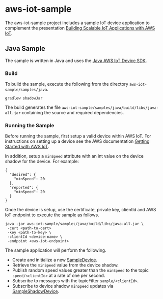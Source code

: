 # aws-iot-sample

The aws-iot-sample project includes a sample IoT device application to complement the presentation [Building Scalable IoT Applications with AWS IoT](http://com.objectpartners.presentations.s3-website-us-east-1.amazonaws.com/aws-iot).

## Java Sample
The sample is written in Java and uses the [Java AWS IoT Device SDK](https://github.com/aws/aws-iot-device-sdk-java).

### Build
To build the sample, execute the following from the directory `aws-iot-sample/samples/java`.

`gradlew shadowJar`

The build generates the file `aws-iot-sample/samples/java/build/libs/java-all.jar` containing the source and required dependencies.

### Running the Sample
Before running the sample, first setup a valid device within AWS IoT. For instructions on setting up a device see the AWS documentation [Getting Started with AWS IoT](http://docs.aws.amazon.com/iot/latest/developerguide/iot-gs.html).

In addition, setup a `minSpeed` attribute with an int value on the device shadow for the device. For example:
```
{
  "desired": {
    "minSpeed": 20
  },
  "reported": {
    "minSpeed": 20
  }
}
```
Once the device is setup, use the certificate, private key, clientId and AWS IoT endpoint to execute the sample as follows.
```
java -jar aws-iot-sample/samples/java/build/libs/java-all.jar \
 -cert <path-to-cert>
 -key <path-to-key> \
 -clientId <device-name> \
 -endpoint <aws-iot-endpoint>
```

The sample application will perform the following.
* Create and initialize a new [SampleDevice](samples/java/src/main/java/com/objectpartners/aws/iot/sample/device/SampleDevice.java).
* Retrieve the `minSpeed` value from the device shadow.
* Publish random speed values greater than the `minSpeed` to the topic `speed/<clientId>` at a rate of one per second.
* Subscribe to messages with the topicFilter `sample/<clientId>`.
* Subscribe to device shadow `minSpeed` updates via [SampleShadowDevice](samples/java/src/main/java/com/objectpartners/aws/iot/sample/shadow/SampleShadowDevice.java).

